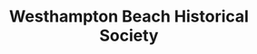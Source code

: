 ---
layout: repo
title: "Westhampton Beach Historical Society"
id: 23537
permalink: repos/23537/
---